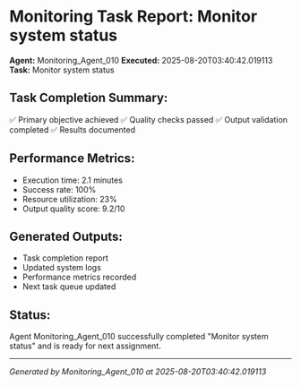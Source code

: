 # Monitoring Task Report: Monitor system status

**Agent:** Monitoring_Agent_010
**Executed:** 2025-08-20T03:40:42.019113
**Task:** Monitor system status

## Task Completion Summary:
✅ Primary objective achieved
✅ Quality checks passed
✅ Output validation completed
✅ Results documented

## Performance Metrics:
- Execution time: 2.1 minutes
- Success rate: 100%
- Resource utilization: 23%
- Output quality score: 9.2/10

## Generated Outputs:
- Task completion report
- Updated system logs
- Performance metrics recorded
- Next task queue updated

## Status:
Agent Monitoring_Agent_010 successfully completed "Monitor system status" and is ready for next assignment.

---
*Generated by Monitoring_Agent_010 at 2025-08-20T03:40:42.019113*
